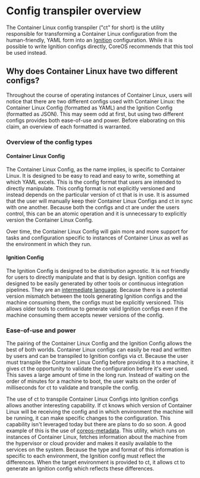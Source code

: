 # Config transpiler overview

The Container Linux config transpiler ("ct" for short) is the utility responsible for transforming a Container Linux configuration from the human-friendly, YAML form into an [Ignition][ignition] configuration. While it is possible to write Ignition configs directly, CoreOS recommends that this tool be used instead.

[ignition]: https://github.com/coreos/ignition

## Why does Container Linux have two different configs?

Throughout the course of operating instances of Container Linux, users will notice that there are two different configs used with Container Linux: the Container Linux Config (formatted as YAML) and the Ignition Config (formatted as JSON). This may seem odd at first, but using two different configs provides both ease-of-use and power. Before elaborating on this claim, an overview of each formatted is warranted.

### Overview of the config types

#### Container Linux Config

The Container Linux Config, as the name implies, is specific to Container Linux. It is designed to be easy to read and easy to write, something at which YAML excels. This is the config format that users are intended to directly manipulate. This config format is not explicitly versioned and instead depends on the particular version of ct that is in use. It is assumed that the user will manually keep their Container Linux Configs and ct in sync with one another. Because both the configs and ct are under the users control, this can be an atomic operation and it is unnecessary to explicitly version the Container Linux Config.

Over time, the Container Linux Config will gain more and more support for tasks and configuration specific to instances of Container Linux as well as the environment in which they run.

#### Ignition Config

The Ignition Config is designed to be distribution agnostic. It is not friendly for users to directly manipulate and that is by design. Ignition configs are designed to be easily generated by other tools or continuous integration pipelines. They are an [intermediate language][il]. Because there is a potential version mismatch between the tools generating Ignition configs and the machine consuming them, the configs must be explicitly versioned. This allows older tools to continue to generate valid Ignition configs even if the machine consuming them accepts newer versions of the config.

[il]: https://en.wikipedia.org/wiki/Intermediate_representation#Intermediate_language

### Ease-of-use and power

The pairing of the Container Linux Config and the Ignition Config allows the best of both worlds. Container Linux configs can easily be read and written by users and can be transpiled to Ignition configs via ct. Because the user must transpile the Container Linux Config before providing it to a machine, it gives ct the opportunity to validate the configuration before it's ever used. This saves a large amount of time in the long run. Instead of waiting on the order of minutes for a machine to boot, the user waits on the order of milliseconds for ct to validate and transpile the config.

The use of ct to transpile Container Linux Configs into Ignition configs allows another interesting capability. If ct knows which version of Container Linux will be receiving the config and in which environment the machine will be running, it can make specific changes to the configuration. This capability isn't leveraged today but there are plans to do so soon. A good example of this is the use of [coreos-metadata][coreos-metadata]. This utility, which runs on instances of Container Linux, fetches information about the machine from the hypervisor or cloud provider and makes it easily available to the services on the system. Because the type and format of this information is specific to each environment, the Ignition config must reflect the differences. When the target environment is provided to ct, it allows ct to generate an Ignition config which reflects these differences.

[coreos-metadata]: https://github.com/coreos/coreos-metadata
